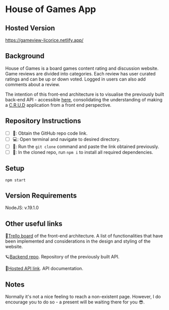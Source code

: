 # House of Games App

## Hosted Version
https://gameview-licorice.netlify.app/

## Background
House of Games is a board games content rating and discussion website.
Game reviews are divided into categories. Each review has user curated ratings and can be up or down voted. Logged in users can also add comments about a review.

The intention of this front-end architecture is to visualise the previously built back-end API - accessible [here](https://gameview.onrender.com), consolidating the understanding of making a [C.R.U.D](https://en.wikipedia.org/wiki/Create,_read,_update_and_delete) application from a front end perspective.

## Repository Instructions

- [ ] 🧭: Obtain the GitHub repo code link.
- [ ] 💻: Open terminal and navigate to desired directory.
- [ ] 📌: Run the `git clone` command and paste the link obtained previously.
- [ ] 🔌: In the cloned repo, run `npm i` to install all required dependencies.

## Setup
```
npm start
```

## Version Requirements
NodeJS: v.19.1.0

## Other useful links
🔮[Trello board](https://trello.com/b/zsHCFrmK) of the front-end architecture. A list of functionalities that have been implemented and considerations in the design and styling of the website.

🪐[Backend repo](https://github.com/tuttitaken01/Portfolio-Project). Repository of the previously built API.

🎳[Hosted API link](https://gameview.onrender.com). API documentation.

## Notes
Normally it's not a nice feeling to reach a non-existent page. However, I do encourage you to do so - a present will be waiting there for you 😎.
